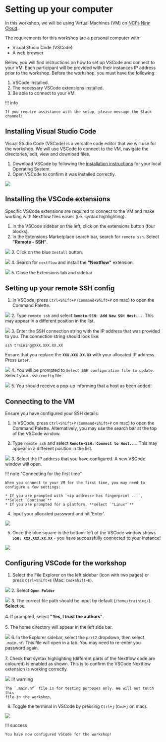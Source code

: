 # Setting up your computer

In this workshop, we will be using Virtual Machines (VM) on
[NCI's Nirin Cloud](https://nci.org.au/our-systems/cloud-systems).

The requirements for this workshop are a personal computer with:

- Visual Studio Code (VSCode)
- A web browser

Below, you will find instructions on how to set up VSCode and connect to your VM.
Each participant will be provided with their instances IP address prior to the workshop.
Before the workshop, you must have the following:

1. VSCode installed.
2. The necessary VSCode extensions installed.
3. Be able to connect to your VM.

!!! info

    If you require assistance with the setup, please message the Slack channel!

## Installing Visual Studio Code

Visual Studio Code (VSCode) is a versatile code editor that we will use for the
workshop. We will use VSCode to connect to the VM, navigate the directories,
edit, view and download files.

1. Download VSCode by following the [installation instructions](https://code.visualstudio.com/docs/setup/setup-overview) for your local Operating System.
2. Open VSCode to confirm it was installed correctly.

![](img/vscode_0.png)

## Installing the VSCode extensions

Specific VSCode extensions are required to connect to the VM and make working with Nextflow files easier (i.e. syntax highlighting).

1. In the VSCode sidebar on the left, click on the extensions button (four blocks).
2. In the Extensions Marketplace search bar, search for `remote ssh`. Select **"Remote - SSH"**.

![](img/vscode_1.png)
3. Click on the blue `Install` button.

![](img/vscode_2.png)
4. Search for `nextflow` and install the **"Nextflow"** extension.

![](img/vscode_3.png)
5. Close the Extensions tab and sidebar

## Setting up your remote SSH config

1. In VSCode, press `Ctrl+Shift+P` (`Command+Shift+P` on mac) to open the Command Palette.

![](img/ssh_0.png)
2. Type `remote ssh` and select **`Remote-SSH: Add New SSH Host...`**. This may appear in a different position in the list.

![](img/ssh_1.png)
3. Enter the SSH connection string with the IP address that was provided to you. The connection string should look like: 

```console
ssh training@XXX.XXX.XX.XX
```

Ensure that you replace the **`XXX.XXX.XX.XX`** with your allocated IP address. Press `Enter`.

![](img/ssh_2.png)
4. You will be prompted to `Select SSH configuration file to update`. Select your `.ssh/config` file.

![](img/ssh_3.png)
5. You should receive a pop-up informing that a host as been added!

## Connecting to the VM

Ensure you have configured your SSH details.

1. In VSCode, press `Ctrl+Shift+P` (`Command+Shift+P` on mac) to open the Command Palette. Alternatively, you may use the search bar at the top of the VSCode window.

2. Type `remote ssh` and select **`Remote-SSH: Connect to Host...`**. This may appear in a different position in the list.

![](img/vm_0.png)
3. Select the IP address that you have configured. A new VSCode window will open.


!!! note "Connecting for the first time"

    When you connect to your VM for the first time, you may need to configure a few settings:

    * If you are prompted with `<ip address> has fingerprint ...`, **Select `Continue`**
    * If you are prompted for a platform, **select `"Linux"`**

<ol start="4">
    <li>Input your allocated password and hit 'Enter'.</li>
</ol>

![](img/vm_1.png)

<ol start="5">
    <li>Once the blue square in the bottom-left of the VSCode window shows <strong><code>SSH: XXX.XXX.XX.XX</strong></code> - you have successfully connected to your instance!</li>
</ol>

![](img/vm_2.png)

## Configuring VSCode for the workshop

1. Select the File Explorer on the left sidebar (icon with two pages) or press
`Ctrl+Shift+E` (Mac: `Cmd+Shift+E`).

![](img/vm_3.png)
2. Select **`Open Folder`**

![](img/vm_4.png)
3. The correct file path should be input by default (`/home/training/`). **Select `OK`**.  
<br>
4. If prompted, select **"Yes, I trust the authors"**.   
<br>
5. The home directory will appear in the left side bar.

![](img/vm_5.png)
6. In the Explorer sidebar, select the `part2` dropdown, then select `.main.nf`. This file will open in a tab. You may need to re-enter you password again.  
<br>
7. Check that syntax highlighting (different parts of the Nextflow code are coloured) is enabled as shown. This is to confirm the VSCode Nextflow extension is working correctly.

![](img/vm_6.png)
!!! warning

    The `.main.nf` file is for testing purposes only. We will not touch this
    file in the workshop.

<ol start="8">
    <li>Toggle the terminal in VSCode by pressing <code>Ctrl+j</code> (<code>Cmd+j</code> on mac).</li>
</ol>


![](img/vm_7.png)

!!! success

    You have now configured VSCode for the workshop!
